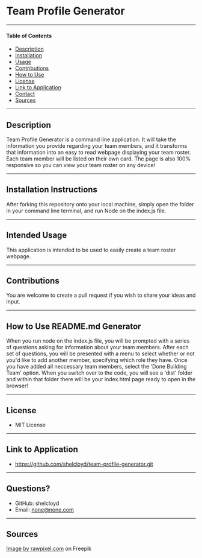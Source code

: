 # **Team Profile Generator**

___

#### **Table of Contents**
* [Description](#description)
* [Installation](#installation)
* [Usage](#usage)
* [Contributions](#contributions)
* [How to Use](#instructions)
* [License](#license)
* [Link to Application](#link)
* [Contact](#contact)
* [Sources](#sources)

___

<div id="description"></div>

## **Description**
Team Profile Generator is a command line application. It will take the information you provide regarding your team members, and it transforms that information into an easy to read webpage displaying your team roster. Each team member will be listed on their own card. The page is also 100% responsive so you can view your team roster on any device!

___

<div id="installation"></div>

## **Installation Instructions**
After forking this repository onto your local machine, simply open the folder in your command line terminal, and run Node on the index.js file.

___

<div id="usage"></div>

## **Intended Usage**
This application is intended to be used to easily create a team roster webpage.

___

<div id="contributions"></div>

## **Contributions**
You are welcome to create a pull request if you wish to share your ideas and input. 

___

<div id="instructions"></div>

## **How to Use README.md Generator**
When you run node on the index.js file, you will be prompted with a series of questions asking for information about your team members. After each set of questions, you will be presented with a menu to select whether or not you'd like to add another member, specifying which role they have. Once you have added all neccessary team members, select the 'Done Building Team' option. When you switch over to the code, you will see a 'dist' folder and within that folder there will be your index.html page ready to open in the browser!

___

<div id="license"></div>

## **License**
* MIT License

___

<div id="link"></div>

## **Link to Application**
* https://github.com/shelcloyd/team-profile-generator.git

___

<div id="contact"></div>

## **Questions?**
* GitHub: shelcloyd
* Email:  none@none.com

___

<div id="sources"></div>

## **Sources**

<a href="https://www.freepik.com/free-photo/smoke-background-texture-white-abstract-design_17581262.htm#query=aesthetic%20background&position=48&from_view=keyword">Image by rawpixel.com</a> on Freepik